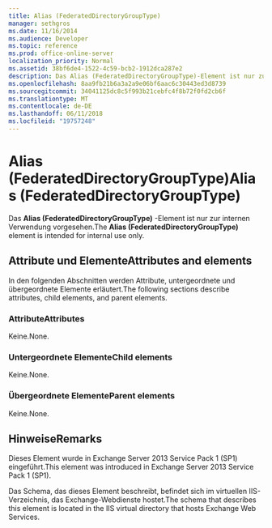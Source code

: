 ```yaml
---
title: Alias (FederatedDirectoryGroupType)
manager: sethgros
ms.date: 11/16/2014
ms.audience: Developer
ms.topic: reference
ms.prod: office-online-server
localization_priority: Normal
ms.assetid: 38bf6de4-1522-4c59-bcb2-1912dca287e2
description: Das Alias (FederatedDirectoryGroupType)-Element ist nur zur internen Verwendung vorgesehen.
ms.openlocfilehash: 8aa9fb21b6a3a2a9e06bf6aac6c30443ed3d8739
ms.sourcegitcommit: 34041125dc8c5f993b21cebfc4f8b72f0fd2cb6f
ms.translationtype: MT
ms.contentlocale: de-DE
ms.lasthandoff: 06/11/2018
ms.locfileid: "19757248"
---
```

# <a name="alias-federateddirectorygrouptype"></a><span data-ttu-id="31b88-103">Alias (FederatedDirectoryGroupType)</span><span class="sxs-lookup"><span data-stu-id="31b88-103">Alias (FederatedDirectoryGroupType)</span></span>

<span data-ttu-id="31b88-104">Das **Alias (FederatedDirectoryGroupType)** -Element ist nur zur internen Verwendung vorgesehen.</span><span class="sxs-lookup"><span data-stu-id="31b88-104">The **Alias (FederatedDirectoryGroupType)** element is intended for internal use only.</span></span> 

## <a name="attributes-and-elements"></a><span data-ttu-id="31b88-105">Attribute und Elemente</span><span class="sxs-lookup"><span data-stu-id="31b88-105">Attributes and elements</span></span>

<span data-ttu-id="31b88-106">In den folgenden Abschnitten werden Attribute, untergeordnete und übergeordnete Elemente erläutert.</span><span class="sxs-lookup"><span data-stu-id="31b88-106">The following sections describe attributes, child elements, and parent elements.</span></span>
  
### <a name="attributes"></a><span data-ttu-id="31b88-107">Attribute</span><span class="sxs-lookup"><span data-stu-id="31b88-107">Attributes</span></span>

<span data-ttu-id="31b88-108">Keine.</span><span class="sxs-lookup"><span data-stu-id="31b88-108">None.</span></span>
  
### <a name="child-elements"></a><span data-ttu-id="31b88-109">Untergeordnete Elemente</span><span class="sxs-lookup"><span data-stu-id="31b88-109">Child elements</span></span>

<span data-ttu-id="31b88-110">Keine.</span><span class="sxs-lookup"><span data-stu-id="31b88-110">None.</span></span>
  
### <a name="parent-elements"></a><span data-ttu-id="31b88-111">Übergeordnete Elemente</span><span class="sxs-lookup"><span data-stu-id="31b88-111">Parent elements</span></span>

<span data-ttu-id="31b88-112">Keine.</span><span class="sxs-lookup"><span data-stu-id="31b88-112">None.</span></span>
  
## <a name="remarks"></a><span data-ttu-id="31b88-113">Hinweise</span><span class="sxs-lookup"><span data-stu-id="31b88-113">Remarks</span></span>

<span data-ttu-id="31b88-114">Dieses Element wurde in Exchange Server 2013 Service Pack 1 (SP1) eingeführt.</span><span class="sxs-lookup"><span data-stu-id="31b88-114">This element was introduced in Exchange Server 2013 Service Pack 1 (SP1).</span></span>
  
<span data-ttu-id="31b88-115">Das Schema, das dieses Element beschreibt, befindet sich im virtuellen IIS-Verzeichnis, das Exchange-Webdienste hostet.</span><span class="sxs-lookup"><span data-stu-id="31b88-115">The schema that describes this element is located in the IIS virtual directory that hosts Exchange Web Services.</span></span>
  

